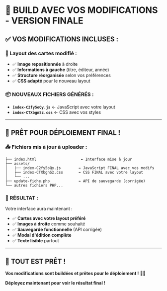 # 🎨 **BUILD AVEC VOS MODIFICATIONS - VERSION FINALE**

## ✅ **VOS MODIFICATIONS INCLUSES :**

### **🔄 Layout des cartes modifié :**
- ✅ **Image repositionnée** à droite
- ✅ **Informations à gauche** (titre, éditeur, année)
- ✅ **Structure réorganisée** selon vos préférences
- ✅ **CSS adapté** pour le nouveau layout

### **📦 NOUVEAUX FICHIERS GÉNÉRÉS :**
- **`index-C2fy5oQy.js`** ← JavaScript avec votre layout
- **`index-CTXbgnSz.css`** ← CSS avec vos styles

---

## 🚀 **PRÊT POUR DÉPLOIEMENT FINAL !**

### **📤 Fichiers mis à jour à uploader :**
```
├── index.html                    ← Interface mise à jour
├── assets/
│   ├── index-C2fy5oQy.js        ← JavaScript FINAL avec vos modifs
│   ├── index-CTXbgnSz.css       ← CSS FINAL avec votre layout
│   └── ...
├── update-fiche.php             ← API de sauvegarde (corrigée)
└── autres fichiers PHP...
```

### **🎯 RÉSULTAT :**
Votre interface aura maintenant :
- ✅ **Cartes avec votre layout préféré**
- ✅ **Images à droite** comme souhaité
- ✅ **Sauvegarde fonctionnelle** (API corrigée)
- ✅ **Modal d'édition complète**
- ✅ **Texte lisible** partout

---

## 🎉 **TOUT EST PRÊT !**

**Vos modifications sont buildées et prêtes pour le déploiement !** 🚀✨

**Déployez maintenant pour voir le résultat final !**
